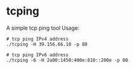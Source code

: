 # tcping
A simple tcp ping tool
Usage:
```shell
# tcp ping IPv4 address 
./tcping -H 39.156.66.10 -p 80

# tcp ping IPv6 address 
./tcping -6 -H 2a00:1450:400e:810::200e -p 80

```

